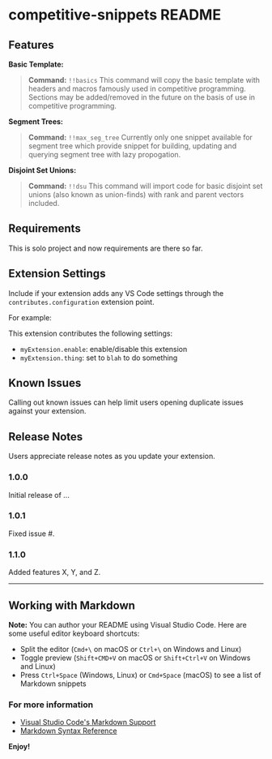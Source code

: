 # competitive-snippets README


## Features

**Basic Template:**
> **Command:** ```!!basics```
> This command will copy the basic template with headers and macros famously used in competitive programming. Sections may be added/removed in the future on the basis of use in competitive programming.

**Segment Trees:**
> **Command:** ```!!max_seg_tree```
> Currently only one snippet available for segment tree which provide snippet for building, updating and querying segment tree with lazy propogation.

**Disjoint Set Unions:**
> **Command:** ```!!dsu```
> This command will import code for basic disjoint set unions (also known as union-finds) with rank and parent vectors included.

## Requirements

This is solo project and now requirements are there so far.
## Extension Settings

Include if your extension adds any VS Code settings through the `contributes.configuration` extension point.

For example:

This extension contributes the following settings:

* `myExtension.enable`: enable/disable this extension
* `myExtension.thing`: set to `blah` to do something

## Known Issues

Calling out known issues can help limit users opening duplicate issues against your extension.

## Release Notes

Users appreciate release notes as you update your extension.

### 1.0.0

Initial release of ...

### 1.0.1

Fixed issue #.

### 1.1.0

Added features X, Y, and Z.

-----------------------------------------------------------------------------------------------------------

## Working with Markdown

**Note:** You can author your README using Visual Studio Code.  Here are some useful editor keyboard shortcuts:

* Split the editor (`Cmd+\` on macOS or `Ctrl+\` on Windows and Linux)
* Toggle preview (`Shift+CMD+V` on macOS or `Shift+Ctrl+V` on Windows and Linux)
* Press `Ctrl+Space` (Windows, Linux) or `Cmd+Space` (macOS) to see a list of Markdown snippets

### For more information

* [Visual Studio Code's Markdown Support](http://code.visualstudio.com/docs/languages/markdown)
* [Markdown Syntax Reference](https://help.github.com/articles/markdown-basics/)

**Enjoy!**
